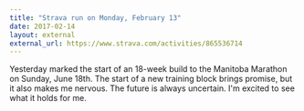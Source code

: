```yaml
---
title: "Strava run on Monday, February 13"
date: 2017-02-14
layout: external
external_url: https://www.strava.com/activities/865536714
---
```


Yesterday marked the start of an 18-week build to the Manitoba Marathon on Sunday, June 18th. The start of a new training block brings promise, but it also makes me nervous. The future is always uncertain. I'm excited to see what it holds for me. 
